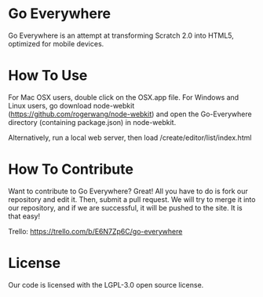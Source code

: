 Go Everywhere
=============

Go Everywhere is an attempt at transforming Scratch 2.0 into HTML5, optimized for mobile devices.

How To Use
=============
For Mac OSX users, double click on the OSX.app file.
For Windows and Linux users, go download node-webkit (https://github.com/rogerwang/node-webkit) and open the Go-Everywhere directory (containing package.json) in node-webkit.

Alternatively, run a local web server, then load /create/editor/list/index.html

How To Contribute
=============
Want to contribute to Go Everywhere? Great! All you have to do is fork our repository and edit it.  Then, submit a pull request. We will try to merge it into our repository, and if we are successful, it will be pushed to the site. It is that easy!

Trello: https://trello.com/b/E6N7Zp6C/go-everywhere

License
=============
Our code is licensed with the LGPL-3.0 open source license.
